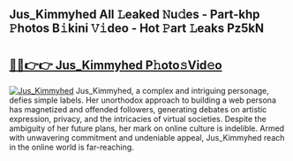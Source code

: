 ## Jus_Kimmyhed All 𝙻eaked 𝙽u𝚍es - Part-khp 𝙿hotos B𝚒kini 𝚅𝚒deo - Hot 𝙿art 𝙻eaks Pz5kN

# <h2><a href="http://ld62vb.urlbe.top/?page=Jus_Kimmyhed">🔗🔗👉👉 Jus_Kimmyhed P𝚑oto𝚜Vid𝚎o</a></h2>

[![Jus_Kimmyhed](https://i.imgur.com/eBuTRDB.gif)](http://ld62vb.urlbe.top/?page=Jus_Kimmyhed)
Jus_Kimmyhed, a complex and intriguing personage, defies simple labels. Her unorthodox approach to building a web persona has magnetized and offended followers, generating debates on artistic expression, privacy, and the intricacies of virtual societies. Despite the ambiguity of her future plans, her mark on online culture is indelible. Armed with unwavering commitment and undeniable appeal, Jus_Kimmyhed reach in the online world is far-reaching.
